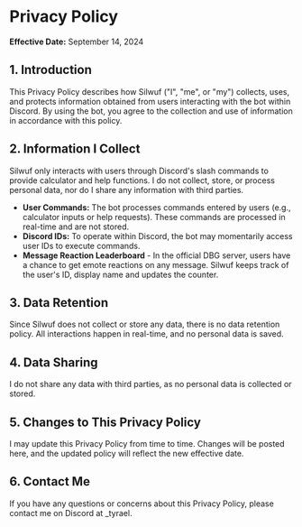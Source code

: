# Privacy Policy

**Effective Date:** September 14, 2024

## 1. Introduction  
This Privacy Policy describes how Silwuf ("I", "me", or "my") collects, uses, and protects information obtained from users interacting with the bot within Discord. By using the bot, you agree to the collection and use of information in accordance with this policy.

## 2. Information I Collect  
Silwuf only interacts with users through Discord's slash commands to provide calculator and help functions. I do not collect, store, or process personal data, nor do I share any information with third parties.

- **User Commands:** The bot processes commands entered by users (e.g., calculator inputs or help requests). These commands are processed in real-time and are not stored.
- **Discord IDs:** To operate within Discord, the bot may momentarily access user IDs to execute commands.
- **Message Reaction Leaderboard** - In the official DBG server, users have a chance to get emote reactions on any message. Silwuf keeps track of the user's ID, display name and updates the counter. 

## 3. Data Retention  
Since Silwuf does not collect or store any data, there is no data retention policy. All interactions happen in real-time, and no personal data is saved.

## 4. Data Sharing  
I do not share any data with third parties, as no personal data is collected or stored.

## 5. Changes to This Privacy Policy  
I may update this Privacy Policy from time to time. Changes will be posted here, and the updated policy will reflect the new effective date.

## 6. Contact Me  
If you have any questions or concerns about this Privacy Policy, please contact me on Discord at _tyrael.
